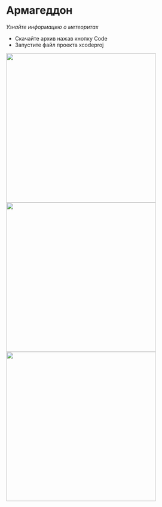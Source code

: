 
# Армагеддон
*Узнайте информацию о метеоритах*

- Скачайте архив нажав кнопку Code
- Запустите файл проекта xcodeproj

<img src="https://user-images.githubusercontent.com/77940475/164281908-27ab2e79-d577-4c93-b08e-dacc2b9acc47.jpg" height="400">      
<img src="https://user-images.githubusercontent.com/77940475/164281914-1b89955d-eff5-4995-9e11-2ff098589b22.jpg" height="400">      
<img src="https://user-images.githubusercontent.com/77940475/164281917-4e41212c-116b-442a-9748-bc03777c1fb9.jpg" height="400"> 

